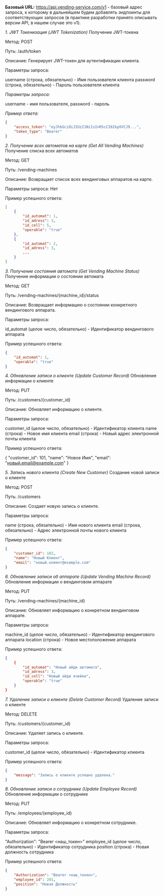 **Базовый URL:** https://api.vending-service.com/v1 - базовый адрес запроса, к которому в дальнейшем будем добавлять эндпоинты для соответствующих запросов (в практике разработки принято описывать версии API, в нашем случае это v1).

_1. JWT Токенизация (JWT Tokenization)_
Получение JWT-токена

Метод: POST

Путь: /auth/token

Описание: Генерирует JWT-токен для аутентификации клиента.

Параметры запроса:

username (строка, обязательно) - Имя пользователя клиента
password (строка, обязательно) - Пароль пользователя клиента

_Параметры запроса:_

username - имя пользователя,
password - пароль

_Пример ответа:_
```json
{
    "access_token": "eyJhbGciOiJIUzI1NiIsInR5cCI6IkpXVCJ9...",
    "token_type": "Bearer"
}
```

_2. Получение всех автоматов на карте (Get All Vending Machines)_
Получение списка всех автоматов

Метод: GET

Путь: /vending-machines

Описание: Возвращает список всех вендинговых аппаратов на карте.

Параметры запроса:
Нет

Пример успешного ответа:
```json
[
    {
        "id_automat": 1,
        "id_adress": 3,
        "id_cell": 5,
        "operable": "true"
    },
    {
        "id_automat": 2,
        "id_adress": 3,
        ...
    }
]

```

_3. Получение состояния автомата (Get Vending Machine Status)_
Получение информации о состоянии автомата

Метод: GET

Путь: /vending-machines/{machine_id}/status

Описание: Возвращает информацию о состоянии конкретного вендингового аппарата.

Параметры запроса:

id_automat (целое число, обязательно) - Идентификатор вендингового аппарата

Пример успешного ответа:

```json
{
    "id_automat": 1,
    "operable": "true"
}

```

_4. Обновление записи о клиенте (Update Customer Record)_
Обновление информации о клиенте

Метод: PUT

Путь: /customers/{customer_id}

Описание: Обновляет информацию о клиенте.

Параметры запроса:

customer_id (целое число, обязательно) - Идентификатор клиента
name (строка) - Новое имя клиента
email (строка) - Новый адрес электронной почты клиента

Пример успешного ответа:

{
    "customer_id": 101,
    "name": "Новое Имя",
    "email": "новый.email@example.com"
}


_5. Запись нового клиента (Create New Customer)_
Создание новой записи о клиенте

Метод: POST

Путь: /customers

Описание: Создает новую запись о клиенте.

Параметры запроса:

name (строка, обязательно) - Имя нового клиента
email (строка, обязательно) - Адрес электронной почты нового клиента

Пример успешного ответа:
```json
{
    "customer_id": 102,
    "name": "Новый Клиент",
    "email": "новый.клиент@example.com"
}
```

_6. Обновление записи об аппарате (Update Vending Machine Record)_
Обновление информации о вендинговом аппарате

Метод: PUT

Путь: /vending-machines/{machine_id}

Описание: Обновляет информацию о конкретном вендинговом аппарате.

Параметры запроса:

machine_id (целое число, обязательно) - Идентификатор вендингового аппарата
location (строка) - Новое местоположение аппарата

Пример успешного ответа:
```json
{
    {
        "id_automat": "Новый айди автомата",
        "id_adress": 3,
        "id_cell": "Новый айди ячейки",
        "operable": "true"
    }
}
```

_7. Удаление записи о клиенте (Delete Customer Record)_
Удаление записи о клиенте

Метод: DELETE

Путь: /customers/{customer_id}

Описание: Удаляет запись о клиенте.

Параметры запроса:

customer_id (целое число, обязательно) - Идентификатор клиента

Пример успешного ответа:
```json
{
    "message": "Запись о клиенте успешно удалена."
}
```

_8. Обновление записи о сотруднике (Update Employee Record)_
Обновление информации о сотруднике

Метод: PUT

Путь: /employees/{employee_id}

Описание: Обновляет информацию о конкретном сотруднике.

Параметры запроса:

"Authorization": "Bearer <наш_токен>"
employee_id (целое число, обязательно) - Идентификатор сотрудника
position (строка) - Новая должность сотрудника

Пример успешного ответа:
```json
{
    "Authorization": "Bearer <наш_токен>",
    "employee_id": 201,
    "position": "Новая Должность"
}
```
